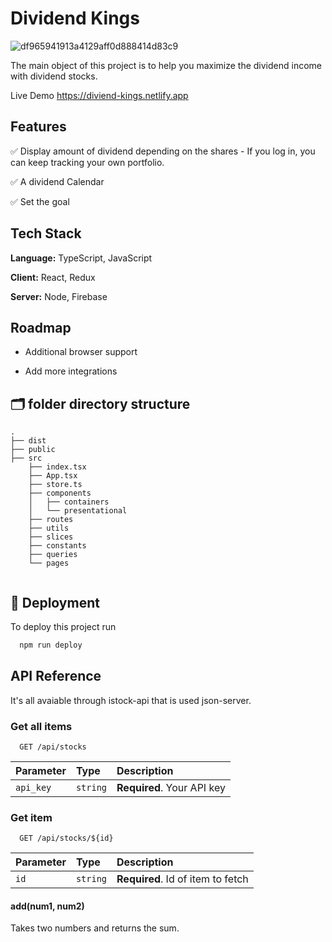 # Dividend Kings
![df965941913a4129aff0d888414d83c9](https://user-images.githubusercontent.com/40842018/122769733-c9cb0e80-d2df-11eb-8d9f-268f8072ed88.png)



The main object of this project is to help you maximize the dividend income with dividend stocks.

Live Demo <https://diviend-kings.netlify.app>

## Features

✅ Display amount of dividend depending on the shares - If you log in, you can keep tracking your own portfolio.

✅ A dividend Calendar

✅ Set the goal

## Tech Stack

**Language:** TypeScript, JavaScript

**Client:** React, Redux

**Server:** Node, Firebase

## Roadmap

- Additional browser support

- Add more integrations

## 🗂 folder directory structure

```text
.
├── dist
├── public
├── src
    ├── index.tsx
    ├── App.tsx
    ├── store.ts
    ├── components
    │   ├── containers
    │   └── presentational
    ├── routes
    ├── utils
    ├── slices
    ├── constants
    ├── queries
    └── pages


```

## 🚀 Deployment

To deploy this project run

```bash
  npm run deploy
```

## API Reference

It's all avaiable through istock-api that is used json-server.

### Get all items

```http
  GET /api/stocks
```

| Parameter | Type     | Description                |
| :-------- | :------- | :------------------------- |
| `api_key` | `string` | **Required**. Your API key |

### Get item

```http
  GET /api/stocks/${id}
```

| Parameter | Type     | Description                       |
| :-------- | :------- | :-------------------------------- |
| `id`      | `string` | **Required**. Id of item to fetch |

#### add(num1, num2)

Takes two numbers and returns the sum.
